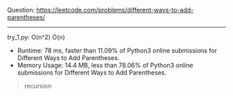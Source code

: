 Question: https://leetcode.com/problems/different-ways-to-add-parentheses/

---

try_1.py: O(n^2) O(n)

* Runtime: 78 ms, faster than 11.09% of Python3 online submissions for Different Ways to Add Parentheses.
* Memory Usage: 14.4 MB, less than 78.06% of Python3 online submissions for Different Ways to Add Parentheses.

> recursion
